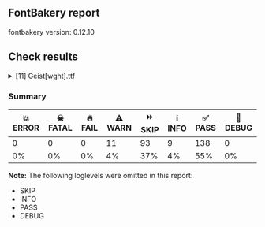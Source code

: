 ## FontBakery report

fontbakery version: 0.12.10





## Check results



<details><summary>[11] Geist[wght].ttf</summary>
<div>
<details>
    <summary>⚠️ <b>WARN</b> Check math signs have the same width. <a href="https://fontbakery.readthedocs.io/en/stable/fontbakery/checks/universal.html#"></a></summary>
    <div>







* ⚠️ **WARN** <p>The most common width is 534 among a set of 4 math glyphs.
The following math glyphs have a different width, though:</p>
<p>Width = 558:
plus</p>
<p>Width = 540:
equal, notequal, divide</p>
<p>Width = 500:
logicalnot</p>
<p>Width = 538:
plusminus</p>
<p>Width = 502:
multiply</p>
<p>Width = 520:
minus</p>
<p>Width = 523:
approxequal</p>
 [code: width-outliers]



</div>
</details>

<details>
    <summary>⚠️ <b>WARN</b> Check font contains no unreachable glyphs <a href="https://fontbakery.readthedocs.io/en/stable/fontbakery/checks/universal.glyphset.html#"></a></summary>
    <div>







* ⚠️ **WARN** <p>The following glyphs could not be reached by codepoint or substitution rules:</p>
<pre><code>- uni0306.cy
</code></pre>
 [code: unreachable-glyphs]



</div>
</details>

<details>
    <summary>⚠️ <b>WARN</b> Glyph names are all valid? <a href="https://fontbakery.readthedocs.io/en/stable/fontbakery/checks/universal.glyphnames.html#"></a></summary>
    <div>







* ⚠️ **WARN** <p>The following glyph names may be too long for some legacy systems which may expect a maximum 31-characters length limit:
hyphen_hyphen_hyphen_greater.liga and periodcentered.loclCAT.case.ss08</p>
 [code: legacy-long-names]



</div>
</details>

<details>
    <summary>⚠️ <b>WARN</b> Validate size, and resolution of article images, and ensure article page has minimum length and includes visual assets. <a href="https://fontbakery.readthedocs.io/en/stable/fontbakery/checks/googlefonts.article.html#"></a></summary>
    <div>







* ⚠️ **WARN** <p>Family metadata at fonts/Geist/variable does not have an article.</p>
 [code: lacks-article]



</div>
</details>

<details>
    <summary>⚠️ <b>WARN</b> Check for codepoints not covered by METADATA subsets. <a href="https://fontbakery.readthedocs.io/en/stable/fontbakery/checks/googlefonts.subsets.html#"></a></summary>
    <div>







* ⚠️ **WARN** <p>The following codepoints supported by the font are not covered by
any subsets defined in the font's metadata file, and will never
be served. You can solve this by either manually adding additional
subset declarations to METADATA.pb, or by editing the glyphset
definitions.</p>
<ul>
<li>U+02B9 MODIFIER LETTER PRIME: not included in any glyphset definition</li>
<li>U+02C7 CARON: try adding one of: tifinagh, canadian-aboriginal, yi</li>
<li>U+02C8 MODIFIER LETTER VERTICAL LINE: not included in any glyphset definition</li>
<li>U+02D8 BREVE: try adding one of: canadian-aboriginal, yi</li>
<li>U+02D9 DOT ABOVE: try adding one of: canadian-aboriginal, yi</li>
<li>U+02DB OGONEK: try adding one of: canadian-aboriginal, yi</li>
<li>U+02DD DOUBLE ACUTE ACCENT: not included in any glyphset definition</li>
<li>U+0302 COMBINING CIRCUMFLEX ACCENT: try adding one of: math, tifinagh, coptic, cherokee</li>
<li>U+0306 COMBINING BREVE: try adding one of: tifinagh, old-permic</li>
<li>U+0307 COMBINING DOT ABOVE: try adding one of: math, canadian-aboriginal, syriac, tai-le, malayalam, coptic, tifinagh, old-permic</li>
<li>U+030A COMBINING RING ABOVE: try adding syriac</li>
<li>U+030B COMBINING DOUBLE ACUTE ACCENT: try adding one of: osage, cherokee</li>
<li>U+030C COMBINING CARON: try adding one of: tai-le, cherokee</li>
<li>U+0312 COMBINING TURNED COMMA ABOVE: not included in any glyphset definition</li>
<li>U+0326 COMBINING COMMA BELOW: not included in any glyphset definition</li>
<li>U+0327 COMBINING CEDILLA: not included in any glyphset definition</li>
<li>U+0328 COMBINING OGONEK: not included in any glyphset definition</li>
<li>U+0335 COMBINING SHORT STROKE OVERLAY: not included in any glyphset definition</li>
<li>U+0336 COMBINING LONG STROKE OVERLAY: not included in any glyphset definition</li>
<li>U+0337 COMBINING SHORT SOLIDUS OVERLAY: not included in any glyphset definition</li>
<li>U+0338 COMBINING LONG SOLIDUS OVERLAY: not included in any glyphset definition</li>
<li>U+039B GREEK CAPITAL LETTER LAMDA: try adding one of: math, greek, elbasan</li>
<li>U+03A9 GREEK CAPITAL LETTER OMEGA: try adding one of: math, greek, elbasan</li>
<li>U+03BB GREEK SMALL LETTER LAMDA: try adding one of: math, greek</li>
<li>U+03C0 GREEK SMALL LETTER PI: try adding one of: math, greek, yi</li>
<li>U+0E3F THAI CURRENCY SYMBOL BAHT: try adding thai</li>
<li>U+1EBC LATIN CAPITAL LETTER E WITH TILDE: try adding vietnamese</li>
<li>U+1EBD LATIN SMALL LETTER E WITH TILDE: try adding vietnamese</li>
<li>U+2021 DOUBLE DAGGER: try adding adlam</li>
<li>U+2030 PER MILLE SIGN: try adding adlam</li>
<li>U+2070 SUPERSCRIPT ZERO: not included in any glyphset definition</li>
<li>U+2075 SUPERSCRIPT FIVE: not included in any glyphset definition</li>
<li>U+2076 SUPERSCRIPT SIX: not included in any glyphset definition</li>
<li>U+2077 SUPERSCRIPT SEVEN: not included in any glyphset definition</li>
<li>U+2078 SUPERSCRIPT EIGHT: not included in any glyphset definition</li>
<li>U+2079 SUPERSCRIPT NINE: not included in any glyphset definition</li>
<li>U+2080 SUBSCRIPT ZERO: not included in any glyphset definition</li>
<li>U+2081 SUBSCRIPT ONE: not included in any glyphset definition</li>
<li>U+2082 SUBSCRIPT TWO: not included in any glyphset definition</li>
<li>U+2083 SUBSCRIPT THREE: not included in any glyphset definition</li>
<li>U+2084 SUBSCRIPT FOUR: not included in any glyphset definition</li>
<li>U+2085 SUBSCRIPT FIVE: not included in any glyphset definition</li>
<li>U+2086 SUBSCRIPT SIX: not included in any glyphset definition</li>
<li>U+2087 SUBSCRIPT SEVEN: not included in any glyphset definition</li>
<li>U+2088 SUBSCRIPT EIGHT: not included in any glyphset definition</li>
<li>U+2089 SUBSCRIPT NINE: not included in any glyphset definition</li>
<li>U+2107 EULER CONSTANT: not included in any glyphset definition</li>
<li>U+2117 SOUND RECORDING COPYRIGHT: not included in any glyphset definition</li>
<li>U+2153 VULGAR FRACTION ONE THIRD: not included in any glyphset definition</li>
<li>U+2154 VULGAR FRACTION TWO THIRDS: not included in any glyphset definition</li>
<li>U+2155 VULGAR FRACTION ONE FIFTH: not included in any glyphset definition</li>
<li>U+215B VULGAR FRACTION ONE EIGHTH: not included in any glyphset definition</li>
<li>U+215C VULGAR FRACTION THREE EIGHTHS: not included in any glyphset definition</li>
<li>U+215D VULGAR FRACTION FIVE EIGHTHS: not included in any glyphset definition</li>
<li>U+215E VULGAR FRACTION SEVEN EIGHTHS: not included in any glyphset definition</li>
<li>U+2190 LEFTWARDS ARROW: try adding one of: math, symbols</li>
<li>U+2192 RIGHTWARDS ARROW: try adding one of: math, symbols</li>
<li>U+2194 LEFT RIGHT ARROW: try adding one of: math, symbols</li>
<li>U+2195 UP DOWN ARROW: try adding one of: math, symbols</li>
<li>U+2196 NORTH WEST ARROW: try adding one of: math, symbols</li>
<li>U+2197 NORTH EAST ARROW: try adding one of: math, symbols</li>
<li>U+2198 SOUTH EAST ARROW: try adding one of: math, symbols</li>
<li>U+2199 SOUTH WEST ARROW: try adding one of: math, symbols</li>
<li>U+219D RIGHTWARDS WAVE ARROW: try adding math</li>
<li>U+21A9 LEFTWARDS ARROW WITH HOOK: try adding math</li>
<li>U+21AA RIGHTWARDS ARROW WITH HOOK: try adding math</li>
<li>U+21B0 UPWARDS ARROW WITH TIP LEFTWARDS: try adding math</li>
<li>U+21B1 UPWARDS ARROW WITH TIP RIGHTWARDS: try adding math</li>
<li>U+21B3 DOWNWARDS ARROW WITH TIP RIGHTWARDS: try adding math</li>
<li>U+21B4 RIGHTWARDS ARROW WITH CORNER DOWNWARDS: try adding math</li>
<li>U+21B5 DOWNWARDS ARROW WITH CORNER LEFTWARDS: try adding math</li>
<li>U+21E4 LEFTWARDS ARROW TO BAR: try adding math</li>
<li>U+21E5 RIGHTWARDS ARROW TO BAR: try adding math</li>
<li>U+21E7 UPWARDS WHITE ARROW: try adding symbols</li>
<li>U+2202 PARTIAL DIFFERENTIAL: try adding math</li>
<li>U+2206 INCREMENT: try adding math</li>
<li>U+220F N-ARY PRODUCT: try adding math</li>
<li>U+2211 N-ARY SUMMATION: try adding math</li>
<li>U+221A SQUARE ROOT: try adding math</li>
<li>U+221E INFINITY: try adding math</li>
<li>U+222B INTEGRAL: try adding math</li>
<li>U+2248 ALMOST EQUAL TO: try adding math</li>
<li>U+2260 NOT EQUAL TO: try adding math</li>
<li>U+2264 LESS-THAN OR EQUAL TO: try adding math</li>
<li>U+2265 GREATER-THAN OR EQUAL TO: try adding math</li>
<li>U+23CE RETURN SYMBOL: try adding symbols</li>
<li>U+240B SYMBOL FOR VERTICAL TABULATION: try adding symbols</li>
<li>U+240C SYMBOL FOR FORM FEED: try adding symbols</li>
<li>U+2460 CIRCLED DIGIT ONE: try adding one of: mongolian, symbols, yi</li>
<li>U+2461 CIRCLED DIGIT TWO: try adding one of: mongolian, symbols, yi</li>
<li>U+2462 CIRCLED DIGIT THREE: try adding one of: mongolian, symbols, yi</li>
<li>U+2463 CIRCLED DIGIT FOUR: try adding one of: mongolian, symbols, yi</li>
<li>U+2464 CIRCLED DIGIT FIVE: try adding one of: mongolian, symbols, yi</li>
<li>U+2465 CIRCLED DIGIT SIX: try adding one of: mongolian, symbols, yi</li>
<li>U+2466 CIRCLED DIGIT SEVEN: try adding one of: mongolian, symbols, yi</li>
<li>U+2467 CIRCLED DIGIT EIGHT: try adding one of: mongolian, symbols, yi</li>
<li>U+2468 CIRCLED DIGIT NINE: try adding one of: mongolian, symbols, yi</li>
<li>U+24EA CIRCLED DIGIT ZERO: try adding symbols</li>
<li>U+24FF NEGATIVE CIRCLED DIGIT ZERO: try adding symbols</li>
<li>U+25B2 BLACK UP-POINTING TRIANGLE: try adding symbols</li>
<li>U+25B3 WHITE UP-POINTING TRIANGLE: try adding one of: math, symbols</li>
<li>U+25B6 BLACK RIGHT-POINTING TRIANGLE: try adding symbols</li>
<li>U+25B7 WHITE RIGHT-POINTING TRIANGLE: try adding one of: math, symbols</li>
<li>U+25BC BLACK DOWN-POINTING TRIANGLE: try adding symbols</li>
<li>U+25BD WHITE DOWN-POINTING TRIANGLE: try adding one of: math, symbols</li>
<li>U+25C0 BLACK LEFT-POINTING TRIANGLE: try adding symbols</li>
<li>U+25C1 WHITE LEFT-POINTING TRIANGLE: try adding one of: math, symbols</li>
<li>U+25CA LOZENGE: try adding one of: math, symbols</li>
<li>U+25CB WHITE CIRCLE: try adding symbols</li>
<li>U+25CC DOTTED CIRCLE: try adding one of: sinhala, bhaiksuki, zanabazar-square, symbols, tai-viet, dogra, grantha, mandaic, telugu, math, sogdian, buginese, batak, wancho, marchen, kayah-li, miao, hanifi-rohingya, duployan, tagbanwa, balinese, osage, limbu, pahawh-hmong, bassa-vah, sharada, music, canadian-aboriginal, tai-tham, myanmar, oriya, hanunoo, masaram-gondi, rejang, adlam, nko, old-permic, kharoshthi, gurmukhi, tai-le, warang-citi, khudawadi, syriac, mongolian, bengali, psalter-pahlavi, devanagari, mahajani, newa, caucasian-albanian, sundanese, kaithi, armenian, khmer, tamil, chakma, khojki, tagalog, takri, syloti-nagri, ahom, tibetan, tifinagh, manichaean, kannada, meetei-mayek, lao, thai, coptic, cham, phags-pa, gujarati, saurashtra, soyombo, lepcha, brahmi, siddham, javanese, yi, new-tai-lue, malayalam, modi, buhid, thaana, tirhuta, elbasan, gunjala-gondi, hebrew, mende-kikakui</li>
<li>U+25CF BLACK CIRCLE: try adding symbols</li>
<li>U+2639 WHITE FROWNING FACE: try adding symbols</li>
<li>U+263A WHITE SMILING FACE: try adding symbols</li>
<li>U+2776 DINGBAT NEGATIVE CIRCLED DIGIT ONE: try adding symbols</li>
<li>U+2777 DINGBAT NEGATIVE CIRCLED DIGIT TWO: try adding symbols</li>
<li>U+2778 DINGBAT NEGATIVE CIRCLED DIGIT THREE: try adding symbols</li>
<li>U+2779 DINGBAT NEGATIVE CIRCLED DIGIT FOUR: try adding symbols</li>
<li>U+277A DINGBAT NEGATIVE CIRCLED DIGIT FIVE: try adding symbols</li>
<li>U+277B DINGBAT NEGATIVE CIRCLED DIGIT SIX: try adding symbols</li>
<li>U+277C DINGBAT NEGATIVE CIRCLED DIGIT SEVEN: try adding symbols</li>
<li>U+277D DINGBAT NEGATIVE CIRCLED DIGIT EIGHT: try adding symbols</li>
<li>U+277E DINGBAT NEGATIVE CIRCLED DIGIT NINE: try adding symbols</li>
<li>U+3003 DITTO MARK: try adding one of: chinese-simplified, yi, chinese-traditional, chinese-hongkong, phags-pa, japanese</li>
<li>U+3008 LEFT ANGLE BRACKET: try adding one of: chinese-simplified, tai-le, yi, chinese-traditional, chinese-hongkong, phags-pa, japanese</li>
<li>U+3009 RIGHT ANGLE BRACKET: try adding one of: chinese-simplified, tai-le, yi, chinese-traditional, chinese-hongkong, phags-pa, japanese</li>
<li>U+300A LEFT DOUBLE ANGLE BRACKET: try adding one of: chinese-simplified, tai-le, mongolian, yi, chinese-traditional, chinese-hongkong, lisu, phags-pa, japanese</li>
<li>U+300B RIGHT DOUBLE ANGLE BRACKET: try adding one of: chinese-simplified, tai-le, mongolian, yi, chinese-traditional, chinese-hongkong, lisu, phags-pa, japanese</li>
<li>U+300C LEFT CORNER BRACKET: try adding one of: chinese-simplified, yi, mongolian, chinese-traditional, chinese-hongkong, phags-pa, japanese</li>
<li>U+300D RIGHT CORNER BRACKET: try adding one of: chinese-simplified, yi, mongolian, chinese-traditional, chinese-hongkong, phags-pa, japanese</li>
<li>U+300E LEFT WHITE CORNER BRACKET: try adding one of: chinese-simplified, yi, mongolian, chinese-traditional, chinese-hongkong, phags-pa, japanese</li>
<li>U+300F RIGHT WHITE CORNER BRACKET: try adding one of: chinese-simplified, yi, mongolian, chinese-traditional, chinese-hongkong, phags-pa, japanese</li>
<li>U+3010 LEFT BLACK LENTICULAR BRACKET: try adding one of: chinese-simplified, yi, chinese-traditional, chinese-hongkong, phags-pa, japanese</li>
<li>U+3011 RIGHT BLACK LENTICULAR BRACKET: try adding one of: chinese-simplified, yi, chinese-traditional, chinese-hongkong, phags-pa, japanese</li>
<li>U+3014 LEFT TORTOISE SHELL BRACKET: try adding one of: chinese-simplified, yi, chinese-traditional, chinese-hongkong, phags-pa, japanese</li>
<li>U+3015 RIGHT TORTOISE SHELL BRACKET: try adding one of: chinese-simplified, yi, chinese-traditional, chinese-hongkong, phags-pa, japanese</li>
<li>U+3016 LEFT WHITE LENTICULAR BRACKET: try adding one of: chinese-simplified, yi, chinese-traditional, chinese-hongkong, phags-pa, japanese</li>
<li>U+3017 RIGHT WHITE LENTICULAR BRACKET: try adding one of: chinese-simplified, yi, chinese-traditional, chinese-hongkong, phags-pa, japanese</li>
<li>U+301C WAVE DASH: try adding japanese</li>
<li>U+F8FF : not included in any glyphset definition</li>
<li>U+FB01 LATIN SMALL LIGATURE FI: not included in any glyphset definition</li>
<li>U+FB02 LATIN SMALL LIGATURE FL: not included in any glyphset definition</li>
</ul>
<p>Or you can add the above codepoints to one of the subsets supported by the font: <code>cyrillic</code>, <code>cyrillic-ext</code>, <code>latin</code>, <code>latin-ext</code></p>
 [code: unreachable-subsetting]



</div>
</details>

<details>
    <summary>⚠️ <b>WARN</b> Ensure soft_dotted characters lose their dot when combined with marks that replace the dot. <a href="https://fontbakery.readthedocs.io/en/stable/fontbakery/checks/shaping.html#"></a></summary>
    <div>







* ⚠️ **WARN** <p>The dot of soft dotted characters used in orthographies <em>must</em> disappear in the following strings: į̀ į́ į̂ į̃ į̄ į̌ і́</p>
<p>The dot of soft dotted characters <em>should</em> disappear in other cases, for example: į̆ į̇ į̈ į̊ į̋ į̒ į̦̀ į̦́ į̦̂ į̦̃ į̦̄ į̦̆ į̦̇ į̦̈ į̦̊ į̦̋ į̦̌ į̦̒ į̧̀ į̧́</p>
<p>Your font fully covers the following languages that require the soft-dotted feature: Dutch (Latn, 31,709,104 speakers), Lithuanian (Latn, 2,357,094 speakers), Ukrainian (Cyrl, 29,273,587 speakers), Navajo (Latn, 166,319 speakers), Belarusian (Cyrl, 10,064,517 speakers).</p>
<p>Your font does <em>not</em> cover the following languages that require the soft-dotted feature: Nateni (Latn, 100,000 speakers), Ejagham (Latn, 120,000 speakers), Lugbara (Latn, 2,200,000 speakers), Mango (Latn, 77,000 speakers), Kom (Latn, 360,685 speakers), Koonzime (Latn, 40,000 speakers), Fur (Latn, 1,230,163 speakers), Makaa (Latn, 221,000 speakers), Gulay (Latn, 250,478 speakers), Igbo (Latn, 27,823,640 speakers), Vute (Latn, 21,000 speakers), Bafut (Latn, 158,146 speakers), Yala (Latn, 200,000 speakers), Nzakara (Latn, 50,000 speakers), Kpelle, Guinea (Latn, 622,000 speakers), South Central Banda (Latn, 244,000 speakers), Cicipu (Latn, 44,000 speakers), Ma’di (Latn, 584,000 speakers), Ekpeye (Latn, 226,000 speakers), Basaa (Latn, 332,940 speakers), Avokaya (Latn, 100,000 speakers), Sar (Latn, 500,000 speakers), Southern Kisi (Latn, 360,000 speakers), Ijo, Southeast (Latn, 2,471,000 speakers), Mfumte (Latn, 79,000 speakers), Ngbaka (Latn, 1,020,000 speakers), Zapotec (Latn, 490,000 speakers), Mundani (Latn, 34,000 speakers), Bete-Bendi (Latn, 100,000 speakers), Dii (Latn, 71,000 speakers), Dan (Latn, 1,099,244 speakers), Ebira (Latn, 2,200,000 speakers), Aghem (Latn, 38,843 speakers).</p>
 [code: soft-dotted]



</div>
</details>

<details>
    <summary>⚠️ <b>WARN</b> Is there kerning info for non-ligated sequences? <a href="https://fontbakery.readthedocs.io/en/stable/fontbakery/checks/googlefonts.gpos.html#"></a></summary>
    <div>







* ⚠️ **WARN** <p>GPOS table lacks kerning info for the following non-ligated sequences:</p>
<pre><code>- f + f

- f + i

- f + l

- hyphen + greater

- hyphen + hyphen

- less + hyphen

- t + t
</code></pre>
 [code: lacks-kern-info]



</div>
</details>

<details>
    <summary>⚠️ <b>WARN</b> Are there caret positions declared for every ligature? <a href="https://fontbakery.readthedocs.io/en/stable/fontbakery/checks/googlefonts.gdef.html#"></a></summary>
    <div>







* ⚠️ **WARN** <p>This font lacks caret positioning values for these ligature glyphs:
- hyphen_greater.liga
- hyphen_hyphen_greater.liga
- hyphen_hyphen_hyphen_greater.liga
- less_hyphen.liga
- less_hyphen_greater.liga
- less_hyphen_hyphen.liga
- less_hyphen_hyphen_hyphen.liga</p>
 [code: incomplete-caret-pos-data]



</div>
</details>

<details>
    <summary>⚠️ <b>WARN</b> Ensure variable fonts include an avar table. <a href="https://fontbakery.readthedocs.io/en/stable/fontbakery/checks/googlefonts.varfont.html#"></a></summary>
    <div>







* ⚠️ **WARN** <p>This variable font does not have an avar table.</p>
 [code: missing-avar]



</div>
</details>

<details>
    <summary>⚠️ <b>WARN</b> Ensure fonts have ScriptLangTags declared on the 'meta' table. <a href="https://fontbakery.readthedocs.io/en/stable/fontbakery/checks/googlefonts.meta.html#"></a></summary>
    <div>







* ⚠️ **WARN** <p>This font file does not have a 'meta' table.</p>
 [code: lacks-meta-table]



</div>
</details>

<details>
    <summary>⚠️ <b>WARN</b> Checking OS/2 achVendID. <a href="https://fontbakery.readthedocs.io/en/stable/fontbakery/checks/googlefonts.os2.html#"></a></summary>
    <div>







* ⚠️ **WARN** <p>OS/2 VendorID value 'VRCL' is not yet recognized. If you registered it recently, then it's safe to ignore this warning message. Otherwise, you should set it to your own unique 4 character code, and register it with Microsoft at <a href="https://www.microsoft.com/typography/links/vendorlist.aspx">https://www.microsoft.com/typography/links/vendorlist.aspx</a></p>
 [code: unknown]



</div>
</details>
</div>
</details>




### Summary

| 💥 ERROR | ☠ FATAL | 🔥 FAIL | ⚠️ WARN | ⏩ SKIP | ℹ️ INFO | ✅ PASS | 🔎 DEBUG | 
| ---|---|---|---|---|---|---|---|
| 0 | 0 | 0 | 11 | 93 | 9 | 138 | 0 | 
| 0% | 0% | 0% | 4% | 37% | 4% | 55% | 0% | 



**Note:** The following loglevels were omitted in this report:


* SKIP
* INFO
* PASS
* DEBUG
